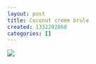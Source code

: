 ```yaml
---
layout: post
title: Coconut creme brule
created: 1332202860
categories: []
---
```

<img src="http://29.media.tumblr.com/tumblr_m1bac3BwTk1rsr8w3o1_500.jpg"/><br/><br/>
